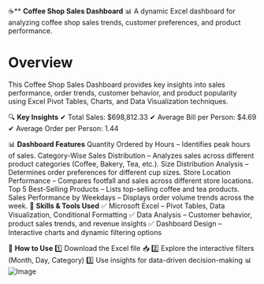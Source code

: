 ☕** **Coffee Shop Sales Dashboard**
📊 A dynamic Excel dashboard for analyzing coffee shop sales trends, customer preferences, and product performance.

# Overview
This Coffee Shop Sales Dashboard provides key insights into sales performance, order trends, customer behavior, and product popularity using Excel Pivot Tables, Charts, and Data Visualization techniques.

🔍 **Key Insights**
✔ Total Sales: $698,812.33
✔ Average Bill per Person: $4.69
✔ Average Order per Person: 1.44

📊 **Dashboard Features**
Quantity Ordered by Hours – Identifies peak hours of sales.
Category-Wise Sales Distribution – Analyzes sales across different product categories (Coffee, Bakery, Tea, etc.).
Size Distribution Analysis – Determines order preferences for different cup sizes.
Store Location Performance – Compares footfall and sales across different store locations.
Top 5 Best-Selling Products – Lists top-selling coffee and tea products.
Sales Performance by Weekdays – Displays order volume trends across the week.
🔧 **Skills & Tools Used**
✅ Microsoft Excel – Pivot Tables, Data Visualization, Conditional Formatting
✅ Data Analysis – Customer behavior, product sales trends, and revenue insights
✅ Dashboard Design – Interactive charts and dynamic filtering options

📂 **How to Use**
1️⃣ Download the Excel file 📥
2️⃣ Explore the interactive filters (Month, Day, Category)
3️⃣ Use insights for data-driven decision-making 📊
![Image](https://github.com/user-attachments/assets/636ef1c1-75c1-4a96-a372-2669f493fef2)
